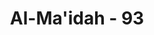 ---
title: "Al-Ma'idah - 93"
no: 93
arabic_no: ٩٣
ayah: لَيْسَ عَلَى الَّذِيْنَ اٰمَنُوْا وَعَمِلُوا الصّٰلِحٰتِ جُنَاحٌ فِيْمَا طَعِمُوْٓا اِذَا مَا اتَّقَوْا وَّاٰمَنُوْا وَعَمِلُوا الصّٰلِحٰتِ ثُمَّ اتَّقَوْا وَّاٰمَنُوْا ثُمَّ اتَّقَوْا وَّاَحْسَنُوْا ۗوَاللّٰهُ يُحِبُّ الْمُحْسِنِيْنَ ࣖ 
translation: "Tidak berdosa bagi orang-orang yang beriman dan mengerjakan kebajikan tentang apa yang mereka makan (dahulu), apabila mereka bertakwa dan beriman, serta mengerjakan kebajikan, kemudian mereka tetap bertakwa dan beriman, selanjutnya mereka (tetap juga) bertakwa dan berbuat kebajikan. Dan Allah menyukai orang-orang yang berbuat kebajikan."
tafsir: "Dalam riwayat Ibnu Mundzir dari Sa'id bin Zubair disebutkan sebab turun ayat ini sebagai berikut, \"Bahwa beberapa orang sahabat telah datang menemui Rasulullah untuk mengajukan pertanyaan mengenai orang-orang yang dahulunya pernah meminum khamar dan mereka telah mempersiapkan alasan-alasan yang akan mereka ajukan kepadanya, \"Bagaimana pendapat Rasulullah, mengenai Hamzah bin Abdil Muththalib, Mus'ab bin 'Umair dan Abdullah bin Jahsy, tidakkah mereka masuk surga?\" Rasulullah menjawab, \"Benar, mereka akan masuk surga.\" Lalu mereka berkata, \"Bukankah mereka dulunya minum khamar? Mengapa khamar itu sekarang diharamkan kepada kami, sedang mereka itu masuk surga padahal dulunya minum khamar?\" Maka Rasulullah menjawab, \"Allah telah mendengar apa-apa yang kamu katakan, jika Dia menghendaki niscaya Dia akan menjawabnya.\" Maka turunlah ayat (90) yang memberikan ketegasan hukum minum khamar. Mengenai orang-orang yang mereka sebut tadi, yaitu Hamzah, Mus'ab dan Abdullah bin Jahsy, Allah menurunkan ayat ini.\n\nDalam ayat ini Allah menjelaskan keadaan orang-orang yang dahulunya pernah berjudi dan minum khamar, tetapi kemudian mereka beriman dan mengerjakan amal-amal saleh, baik mereka itu masih hidup ataupun yang sudah meninggal dunia ketika turunnya ayat ini. Mereka tidak berdosa dan tidak akan disiksa karena perbuatan-perbuatan mereka di masa yang lalu itu, selama mereka itu tetap bertakwa kepada Allah dan beriman kepada Rasul-Nya, taat kepada hukum-hukum yang telah diturunkan-Nya. Selanjutnya mereka tetap melakukan amal-amal saleh yang telah diwajibkan kepada mereka, seperti: salat, puasa, zakat dan sebagainya. Kemudian mereka tetap pula menjauhkan diri dari apa-apa yang diharamkan-Nya yang telah mereka ketahui, seperti berjudi, minum khamar, berkurban untuk berhala, mengundi nasib dan lain-lain, serta mereka tetap beriman kepada ayat-ayat-Nya yang menjelaskan hukum-hukum tersebut. Akhirnya mereka terus menerus dalam ketakwaan serta meningkatkan amal-amal saleh mereka, yaitu dengan berbagai ibadah yang sunnah.\n\nDengan demikian jelaslah bahwa perbuatan jelek yang dilakukan pada masa sebelum datangnya larangan, atau sebelum mereka mengetahui adanya larangan itu, tidaklah menimbulkan dosa bagi mereka, asal mereka kemudian beriman, bertakwa dan mengerjakan amal-amal saleh, baik yang wajib maupun yang sunah, dan mereka menjauhi sama sekali perbuatan-perbuatan yang dilarang oleh agama.\n\nPada akhir ayat tersebut Allah menerangkan bahwa Dia menyukai orang-orang yang berbuat kebajikan. Artinya, Allah melimpahkan rahmat-Nya kepada orang-orang yang berbuat kebajikan, sehingga mereka bebas dari pengaruh jelek yang ditimbulkan oleh perbuatan judi dan khamar misalnya: kebencian, permusuhan dan kelalaian dalam mengingat Allah, mengerjakan salat dan ibadah-ibadah lainnya."
---